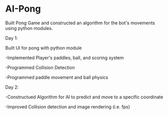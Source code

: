 # AI-Pong
Built Pong Game and constructed an algorithm for the bot's movements using python modules. 

Day 1:

  Built UI for pong with python module
  
  -Implemented Player's paddles, ball, and scoring system
  
  -Programmed Collision Detection
  
  -Programmed paddle movement and ball physics
  
Day 2:

  -Constructued Algorithm for AI to predict and move to a specific coordinate
  
  -Improved Collision detection and image rendering (i.e. fps)
  
